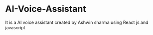# AI-Voice-Assistant
It is a AI voice assistant created by Ashwin sharma using React js and javascript
